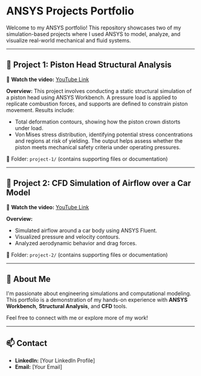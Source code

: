 # ANSYS Projects Portfolio

Welcome to my ANSYS portfolio! This repository showcases two of my simulation-based projects where I used ANSYS to model, analyze, and visualize real-world mechanical and fluid systems.

---

## 🔧 Project 1: Piston Head Structural Analysis

🎥 **Watch the video:** [YouTube Link](https://youtu.be/v-5E2nbXJcM)

**Overview:**
This project involves conducting a static structural simulation of a piston head using ANSYS Workbench. A pressure load is applied to replicate combustion forces, and supports are defined to constrain piston movement. Results include:
- Total deformation contours, showing how the piston crown distorts under load.
- Von Mises stress distribution, identifying potential stress concentrations and regions at risk of yielding.
The output helps assess whether the piston meets mechanical safety criteria under operating pressures.


📂 Folder: `project-1/` (contains supporting files or documentation)

---

## 🌊 Project 2: CFD Simulation of Airflow over a Car Model

🎥 **Watch the video:** [YouTube Link](https://youtu.be/I5fgQbQvRbM)

**Overview:**
- Simulated airflow around a car body using ANSYS Fluent.
- Visualized pressure and velocity contours.
- Analyzed aerodynamic behavior and drag forces.

📂 Folder: `project-2/` (contains supporting files or documentation)

---

## 📌 About Me

I'm passionate about engineering simulations and computational modeling. This portfolio is a demonstration of my hands-on experience with **ANSYS Workbench**, **Structural Analysis**, and **CFD** tools.

Feel free to connect with me or explore more of my work!

---

## 📫 Contact

- **LinkedIn:** [Your LinkedIn Profile]
- **Email:** [Your Email]
